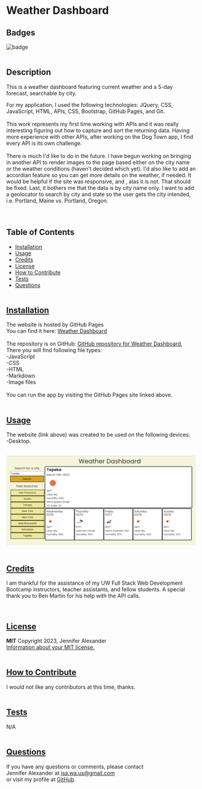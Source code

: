 # Weather Dashboard


  ## Badges
  ![badge](https://img.shields.io/badge/license-MIT-blue)
  <br><br>
  

  ## Description
  This is a weather dashboard featuring current weather and a 5-day forecast, searchable by city. 
  <br>

  For my application, I used the following technologies: JQuery, CSS, JavaScript, HTML, APIs, CSS, Bootstrap, GitHub Pages, and Git.
  <br><br>
  This work represents my first time working with APIs and it was really interesting figuring out how to capture and sort the returning data. Having more experience with other APIs, after working on the Dog Town app, I find every API is its own challenge.
  <br><br>
  There is much I'd like to do in the future. I have begun working on bringing in another API to render images to the page based either on the city name or the weather conditions (haven't decided which yet). I'd also like to add an accordian feature so you can get more details on the weather, if needed. It would be helpful if the site was responsive, and , alas it is not. That should be fixed. Last, it bothers me that the data is by city name only. I want to add a geolocator to search by city and state so the user gets the city intended, i.e. Portland, Maine vs. Portland, Oregon.  
  <br><br>

## Table of Contents
  - [Installation](#installation)
  - [Usage](#usage)
  - [Credits](#credits)
  - [License](#license)
  - [How to Contribute](#how-to-contribute)
  - [Tests](#tests)
  - [Questions](#questions)
  <br><br>

  ## [Installation](#table-of-contents)
  The website is hosted by GitHub Pages <br>
  You can find it here: [Weather Dashboard](https://jsalexan.github.io/weather-dashboard/)
  <br><br>
  The repository is on GitHub: [GitHub repository for Weather Dashboard.](https://github.com/jsalexan/weather-dashboard) <br>
  There you will find following file types: <br>
  -JavaScript<br>
  -CSS<br>
  -HTML<br>
  -Markdown<br>
  -Image files<br>
  <br>
  You can run the app by visiting the GitHub Pages site linked above.   <br><br>

## [Usage](#table-of-contents)
  The website (link above) was created to be used on the following devices:<br> 
-Desktop.
<br><br>
  

  ![Screen capture.](/assets/images/Screenshot%20(342).png)
  <br><br>

  ## [Credits](#table-of-contents) 
  I am thankful for the assistance of my UW Full Stack Web Development Bootcamp instructors, teacher assistants, and fellow students. A special thank you to Ben Martin for his help with the API calls.

  <br>
 
  ## [License](#table-of-contents)
  **MIT** Copyright 2023, Jennifer Alexander<br>
  [Information about your MIT license.](https://opensource.org/licenses/MIT)
  <br><br>
  

  ## [How to Contribute](#table-of-contents)
  I would not like any contributors at this time, thanks.
  <br><br>

  ## [Tests](#table-of-contents)
  N/A
  <br><br>

  ## [Questions](#table-of-contents)
  If you have any questions or comments, please contact <br>Jennifer Alexander at jsa.wa.us@gmail.com <br>or visit my profile at [GitHub](https://github.com/jsalexan/).
  
